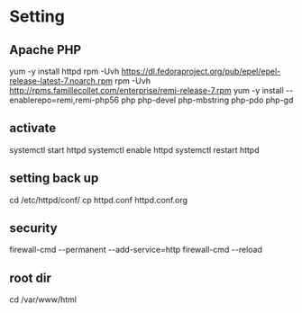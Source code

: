 # Setting

## Apache PHP
yum -y install httpd
rpm -Uvh https://dl.fedoraproject.org/pub/epel/epel-release-latest-7.noarch.rpm
rpm -Uvh http://rpms.famillecollet.com/enterprise/remi-release-7.rpm
yum -y install --enablerepo=remi,remi-php56 php php-devel php-mbstring php-pdo php-gd

## activate
systemctl start httpd
systemctl enable httpd
systemctl restart httpd

## setting back up
cd /etc/httpd/conf/
cp httpd.conf httpd.conf.org

## security
firewall-cmd --permanent --add-service=http
firewall-cmd --reload

## root dir
cd /var/www/html

